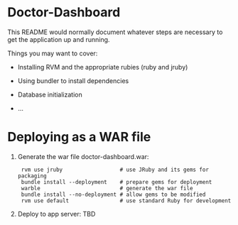 Doctor-Dashboard
================

This README would normally document whatever steps are necessary to get the
application up and running.

Things you may want to cover:

* Installing RVM and the appropriate rubies (ruby and jruby)

* Using bundler to install dependencies

* Database initialization

* ...

Deploying as a WAR file
=======================

1. Generate the war file doctor-dashboard.war:

        rvm use jruby                  # use JRuby and its gems for packaging
        bundle install --deployment    # prepare gems for deployment
        warble                         # generate the war file
        bundle install --no-deployment # allow gems to be modified
        rvm use default                # use standard Ruby for development

2. Deploy to app server: TBD
